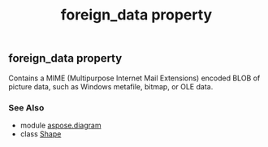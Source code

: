 ﻿---
title: foreign_data property
second_title: Aspose.Diagram for Python via .NET API References
description: 
type: docs
weight: 530
url: /python-net/aspose.diagram/shape/foreign_data/
is_root: false
---

## foreign_data property


Contains a MIME (Multipurpose Internet Mail Extensions) encoded BLOB of picture data, such as Windows metafile, bitmap, or OLE data.

### See Also
* module [aspose.diagram](../../)
* class [Shape](/diagram/python-net/aspose.diagram/shape)
